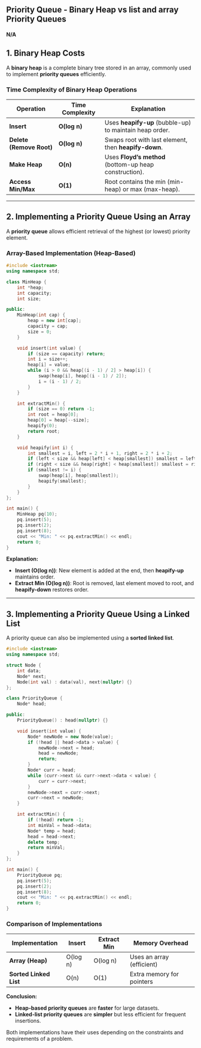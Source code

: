 ## Priority Queue - Binary Heap vs list and array Priority Queues

#### N/A

## **1. Binary Heap Costs**

A **binary heap** is a complete binary tree stored in an array, commonly used to implement **priority queues** efficiently.

### **Time Complexity of Binary Heap Operations**

| Operation                | Time Complexity | Explanation                                             |
| ------------------------ | --------------- | ------------------------------------------------------- |
| **Insert**               | **O(log n)**    | Uses **heapify-up** (bubble-up) to maintain heap order. |
| **Delete (Remove Root)** | **O(log n)**    | Swaps root with last element, then **heapify-down**.    |
| **Make Heap**            | **O(n)**        | Uses **Floyd’s method** (bottom-up heap construction).  |
| **Access Min/Max**       | **O(1)**        | Root contains the min (min-heap) or max (max-heap).     |

---

## **2. Implementing a Priority Queue Using an Array**

A **priority queue** allows efficient retrieval of the highest (or lowest) priority element.

### **Array-Based Implementation (Heap-Based)**

```cpp
#include <iostream>
using namespace std;

class MinHeap {
    int *heap;
    int capacity;
    int size;

public:
    MinHeap(int cap) {
        heap = new int[cap];
        capacity = cap;
        size = 0;
    }

    void insert(int value) {
        if (size == capacity) return;
        int i = size++;
        heap[i] = value;
        while (i > 0 && heap[(i - 1) / 2] > heap[i]) {
            swap(heap[i], heap[(i - 1) / 2]);
            i = (i - 1) / 2;
        }
    }

    int extractMin() {
        if (size == 0) return -1;
        int root = heap[0];
        heap[0] = heap[--size];
        heapify(0);
        return root;
    }

    void heapify(int i) {
        int smallest = i, left = 2 * i + 1, right = 2 * i + 2;
        if (left < size && heap[left] < heap[smallest]) smallest = left;
        if (right < size && heap[right] < heap[smallest]) smallest = right;
        if (smallest != i) {
            swap(heap[i], heap[smallest]);
            heapify(smallest);
        }
    }
};

int main() {
    MinHeap pq(10);
    pq.insert(5);
    pq.insert(2);
    pq.insert(8);
    cout << "Min: " << pq.extractMin() << endl;
    return 0;
}
```

**Explanation:**

- **Insert (O(log n))**: New element is added at the end, then **heapify-up** maintains order.
- **Extract Min (O(log n))**: Root is removed, last element moved to root, and **heapify-down** restores order.

---

## **3. Implementing a Priority Queue Using a Linked List**

A priority queue can also be implemented using a **sorted linked list**.

```cpp
#include <iostream>
using namespace std;

struct Node {
    int data;
    Node* next;
    Node(int val) : data(val), next(nullptr) {}
};

class PriorityQueue {
    Node* head;

public:
    PriorityQueue() : head(nullptr) {}

    void insert(int value) {
        Node* newNode = new Node(value);
        if (!head || head->data > value) {
            newNode->next = head;
            head = newNode;
            return;
        }
        Node* curr = head;
        while (curr->next && curr->next->data < value) {
            curr = curr->next;
        }
        newNode->next = curr->next;
        curr->next = newNode;
    }

    int extractMin() {
        if (!head) return -1;
        int minVal = head->data;
        Node* temp = head;
        head = head->next;
        delete temp;
        return minVal;
    }
};

int main() {
    PriorityQueue pq;
    pq.insert(5);
    pq.insert(2);
    pq.insert(8);
    cout << "Min: " << pq.extractMin() << endl;
    return 0;
}
```

### **Comparison of Implementations**

| Implementation         | Insert   | Extract Min | Memory Overhead           |
| ---------------------- | -------- | ----------- | ------------------------- |
| **Array (Heap)**       | O(log n) | O(log n)    | Uses an array (efficient) |
| **Sorted Linked List** | O(n)     | O(1)        | Extra memory for pointers |

**Conclusion:**

- **Heap-based priority queues** are **faster** for large datasets.
- **Linked-list priority queues** are **simpler** but less efficient for frequent insertions.

Both implementations have their uses depending on the constraints and requirements of a problem.
